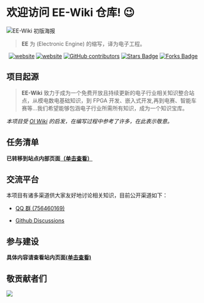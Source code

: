 # 欢迎访问 EE-Wiki 仓库! 😉

![EE-Wiki 初版海报](https://s2.loli.net/2021/12/20/JOyzS3DleKQR4uc.jpg)

> **EE** 为 (Electronic Engine) 的缩写，译为电子工程。

<div align="center">
<a href="https://github.com/TidalForce-cn/EE-Wiki/blob/main/README-en.md"><img src="https://img.shields.io/badge/README-EN-pink?style=flat-square" alt="website"/></a>
<a href="https://creativecommons.org/licenses/by-nc-sa/4.0/"><img src="https://img.shields.io/badge/license-BY--NC--SA_4.0-green?style=flat-square" alt="website"/></a>
<a href="https://github.com/TidalForce-cn/EE-Wiki/graphs/contributors"><img alt="GitHub contributors" src="https://img.shields.io/github/contributors/TidalForce-cn/EE-Wiki?color=2b9348&style=flat-square"></a>
<a href="https://github.com/TidalForce-cn/EE-Wiki/stargazers"><img alt="Stars Badge" src="https://img.shields.io/github/stars/TidalForce-cn/EE-Wiki?style=flat-square&color=ffb700"></a>
<a href="https://github.com/TidalForce-cn/EE-Wiki/network/members"><img alt="Forks Badge" src="https://img.shields.io/github/forks/TidalForce-cn/EE-Wiki?style=flat-square&color=8742b1"></a>

</div>

## 项目起源

> **EE-Wiki** 致力于成为一个免费开放且持续更新的电子行业相关知识整合站点，从模电数电基础知识，到 FPGA 开发、嵌入式开发,再到电赛、智能车赛等…我们希望能够包涵电子行业所需所有知识，成为一个知识宝库。

*本项目受 [OI Wiki](https://oi-wiki.org/) 的启发，在编写过程中参考了许多，在此表示敬意。*

## 任务清单

**已转移到站点内部页面[（单击查看）](https://ee-wiki.tidalforce.cn/intro/ToDoList/)**

## 交流平台

本项目有诸多渠道供大家友好地讨论相关知识，目前公开渠道如下：

- [QQ 群 (756460169)](https://jq.qq.com/?_wv=1027&k=ex93ZPGh)

- [Github Discussions](https://github.com/TidalForce-cn/EE-Wiki/discussions)

## 参与建设

**具体内容请查看站内页面[(单击查看)](https://ee-wiki.tidalforce.cn/intro/contribute/)**

## 敬贡献者们

<a href="https://github.com/TidalForce-cn/EE-Wiki/graphs/contributors">
  <img src="https://contrib.rocks/image?repo=TidalForce-cn/EE-Wiki" />
</a>
